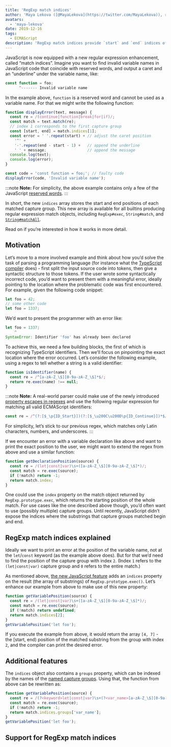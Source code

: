 ```yaml
---
title: 'RegExp match indices'
author: 'Maya Lekova ([@MayaLekova](https://twitter.com/MayaLekova)), regularly expressing new features'
avatars:
  - 'maya-lekova'
date: 2019-12-16
tags:
  - ECMAScript
description: 'RegExp match indices provide `start` and `end` indices of the matched capture groups.'
---
```

JavaScript is now equipped with a new regular expression enhancement, called “match indices”. Imagine you want to find invalid variable names in JavaScript code that coincide with reserved words, and output a caret and an “underline” under the variable name, like:

```js
const function = foo;
      ^------- Invalid variable name
```

In the example above, `function` is a reserved word and cannot be used as a variable name. For that we might write the following function:

```js
function displayError(text, message) {
  const re = /(continue|function|break|for|if)/;
  const match = text.match(re);
  // index 1 corresponds to the first capture group
  const [start, end] = match.indices[1];
  const error = ' '.repeat(start) + // adjust the caret position
    '^' +
    '-'.repeat(end - start - 1) +   // append the underline
    ' ' + message;                  // append the message
  console.log(text);
  console.log(error);
}

const code = 'const function = foo;'; // faulty code
displayError(code, 'Invalid variable name');
```

:::note
**Note:** For simplicity, the above example contains only a few of the JavaScript [reserved words](https://mathiasbynens.be/notes/reserved-keywords).
:::

In short, the new `indices` array stores the start and end positions of each matched capture group. This new array is available for all builtins producing regular expression match objects, including `RegExp#exec`, `String#match`, and [`String#matchAll`](https://v8.dev/features/string-matchall).

Read on if you’re interested in how it works in more detail.

## Motivation

Let’s move to a more involved example and think about how you’d solve the task of parsing a programming language (for instance what the [TypeScript compiler](https://github.com/microsoft/TypeScript/tree/master/src/compiler) does) - first split the input source code into tokens, then give a syntactic structure to those tokens. If the user wrote some syntactically incorrect code, you’d want to present them with a meaningful error, ideally pointing to the location where the problematic code was first encountered. For example, given the following code snippet:

```js
let foo = 42;
// some other code
let foo = 1337;
```

We’d want to present the programmer with an error like:

```js
let foo = 1337;
    ^
SyntaxError: Identifier 'foo' has already been declared
```

To achieve this, we need a few building blocks, the first of which is recognizing TypeScript identifiers. Then we’ll focus on pinpointing the exact location where the error occurred. Let’s consider the following example, using a regex to tell whether a string is a valid identifier:

```js
function isIdentifier(name) {
  const re = /^[a-zA-Z_\$][0-9a-zA-Z_\$]*$/;
  return re.exec(name) !== null;
}
```

:::note
**Note:** A real-world parser could make use of the newly introduced [property escapes in regexes](https://github.com/tc39/proposal-regexp-unicode-property-escapes#other-examples) and use the following regular expression for matching all valid ECMAScript identifiers:

```js
const re = /^(?:[$_\p{ID_Start}])(?:[$_\u200C\u200D\p{ID_Continue}])*$/u;
```

For simplicity, let’s stick to our previous regex, which matches only Latin characters, numbers, and underscores.
:::

If we encounter an error with a variable declaration like above and want to print the exact position to the user, we might want to extend the regex from above and use a similar function:

```js
function getDeclarationPosition(source) {
  const re = /(let|const|var)\s+([a-zA-Z_\$][0-9a-zA-Z_\$]*)/;
  const match = re.exec(source);
  if (!match) return -1;
  return match.index;
}
```

One could use the `index` property on the match object returned by `RegExp.prototype.exec`, which returns the starting position of the whole match. For use cases like the one described above though, you’d often want to use (possibly multiple) capture groups. Until recently, JavaScript didn’t expose the indices where the substrings that capture groups matched begin and end.

## RegExp match indices explained

Ideally we want to print an error at the position of the variable name, not at the `let`/`const` keyword (as the example above does). But for that we’d need to find the position of the capture group with index `2`. (Index `1` refers to the `(let|const|var)` capture group and `0` refers to the entire match.)

As mentioned above, [the new JavaScript feature](https://github.com/tc39/proposal-regexp-match-indices) adds an `indices` property on the result (the array of substrings) of `RegExp.prototype.exec()`. Let’s enhance our example from above to make use of this new property:

```js
function getVariablePosition(source) {
  const re = /(let|const|var)\s+([a-zA-Z_\$][0-9a-zA-Z_\$]*)/;
  const match = re.exec(source);
  if (!match) return undefined;
  return match.indices[2];
}
getVariablePosition('let foo');
```

If you execute the example from above, it would return the array `[4, 7]` - the [start, end) position of the matched substring from the group with index `2`, and the compiler can print the desired error.

## Additional features

The `indices` object also contains a `groups` property, which can be indexed by the names of the [named capture groups](https://mathiasbynens.be/notes/es-regexp-proposals#named-capture-groups). Using that, the function from above can be rewritten as:

```js
function getVariablePosition(source) {
  const re = /(?<keyword>let|const|var)\s+(?<var_name>[a-zA-Z_\$][0-9a-zA-Z_\$]*)/;
  const match = re.exec(source);
  if (!match) return -1;
  return match.indices.groups['var_name'];
}
getVariablePosition('let foo');
```

## Support for RegExp match indices

<feature-support chrome="yes https://bugs.chromium.org/p/v8/issues/detail?id=9548"
                 firefox="no https://bugzilla.mozilla.org/show_bug.cgi?id=1519483"
                 safari="no https://bugs.webkit.org/show_bug.cgi?id=202475"
                 nodejs="no"
                 babel="no"></feature-support>
